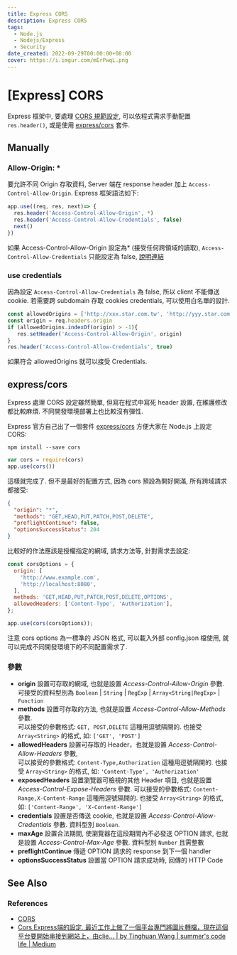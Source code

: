 ```yaml
---
title: Express CORS
description: Express CORS
tags:
  - Node.js
  - Nodejs/Express
  - Security
date_created: 2022-09-29T00:00:00+08:00
cover: https://i.imgur.com/mErPwqL.png
---
```


[Express] CORS
==============

Express 框架中, 要處理 [CORS 規範設定](../Security/CORS.md), 
可以依程式需求手動配置 `res.header()`, 或是使用 [express/cors](https://github.com/expressjs/cors) 套件.



Manually
--------

### Allow-Origin: * ###

要允許不同 Origin 存取資料, Server 端在 response header 加上 `Access-Control-Allow-Origin`.
Express 框架語法如下:


``` js
app.use((req, res, next)=> {
  res.header('Access-Control-Allow-Origin', *)
  res.header('Access-Control-Allow-Credentials', false)
  next()
})
````

如果 Access-Control-Allow-Origin 設定為* (接受任何跨領域的讀取), 
`Access-Control-Allow-Credentials` 只能設定為 false, 
[說明連結](https://developer.mozilla.org/en-US/docs/Web/HTTP/CORS/Errors/CORSNotSupportingCredentials)

### use credentials ###

因為設定 `Access-Control-Allow-Credentials` 為 false, 所以 client 不能傳送 cookie.
若需要跨 subdomain 存取 cookies credentials, 可以使用白名單的設計.

``` js
const allowedOrigins = ['http://xxx.star.com.tw', 'http://yyy.star.com.tw', 'http://zzz.star.com.tw']
const origin = req.headers.origin
if (allowedOrigins.indexOf(origin) > -1){
   res.setHeader('Access-Control-Allow-Origin', origin)
}
res.header('Access-Control-Allow-Credentials', true)
```

如果符合 allowedOrigins 就可以接受 Credentials.



express/cors
------------

Express 處理 CORS 設定雖然簡單, 但寫在程式中寫死 header 設置, 在維護修改都比較麻煩. 
不同開發環境部署上也比較沒有彈性.

Express 官方自己出了一個套件 [express/cors](https://github.com/expressjs/cors) 方便大家在 Node.js 上設定 CORS:

``` shell
npm install --save cors
```

``` js
var cors = require(cors)
app.use(cors())
```

這樣就完成了. 但不是最好的配置方式, 因為 cors 預設為開好開滿, 所有跨域請求都接受:

``` json
{
  "origin": "*",
  "methods": "GET,HEAD,PUT,PATCH,POST,DELETE",
  "preflightContinue": false,
  "optionsSuccessStatus": 204
} 
```

比較好的作法應該是授權指定的網域, 請求方法等, 針對需求去設定:

``` js
const corsOptions = {
  origin: [
    'http://www.example.com',
    'http://localhost:8080',
  ],
  methods: 'GET,HEAD,PUT,PATCH,POST,DELETE,OPTIONS',
  allowedHeaders: ['Content-Type', 'Authorization'],
};

app.use(cors(corsOptions));
```

注意 cors options 為一標準的 JSON 格式,
可以載入外部 config.json 檔使用, 就可以完成不同開發環境下的不同配置需求了.

### 參數 ###

- __origin__ 設置可存取的網域, 也就是設置 _Access-Control-Allow-Origin_ 參數.  
  可接受的資料型別為 `Boolean` | `String` | `RegExp` | `Array<String|RegExp>` | `Function`
- __methods__ 設置可存取的方法, 也就是設置 _Access-Control-Allow-Methods_ 參數.  
  可以接受的參數格式: `GET, POST,DELETE` 這種用逗號隔開的. 
  也接受 `Array<String>` 的格式, 如: `['GET', 'POST']`
- __allowedHeaders__ 設置可存取的 Header，也就是設置 _Access-Control-Allow-Headers_ 參數,  
  可以接受的參數格式: `Content-Type,Authorization` 這種用逗號隔開的.
  也接受 `Array<String>` 的格式, 如: `'Content-Type', 'Authorization'`
- __exposedHeaders__ 設置瀏覽器可檢視的其他 Header 項目, 也就是設置 _Access-Control-Expose-Headers_ 參數.
  可以接受的參數格式: `Content-Range,X-Content-Range` 這種用逗號隔開的.
  也接受 `Array<String>` 的格式, 如: `['Content-Range', 'X-Content-Range']`
- __credentials__ 設置是否傳送 cookie, 也就是設置 _Access-Control-Allow-Credentials_ 參數.
  資料型別 `Boolean`.
- __maxAge__ 設置合法期間, 使瀏覽器在這段期間內不必發送 OPTION 請求, 也就是設置 _Access-Control-Max-Age_ 參數.
  資料型別 `Number` 且需整數
- __preflightContinue__ 傳遞 OPTION 請求的 response 到下一個 handler
- __optionsSuccessStatus__ 設置當 OPTION 請求成功時, 回傳的 HTTP Code



See Also
--------

### References ###

- [CORS](../Security/CORS.md)
- [Cors Express端的設定. 最近工作上做了一個平台專門將圖片轉檔，現在這個平台要開始串接到網站上，由clie… | by Tinghuan Wang | summer's code life | Medium](https://medium.com/summers-life/cros-express%E7%AB%AF%E7%9A%84%E8%A8%AD%E5%AE%9A-f94c9a3199a1)
